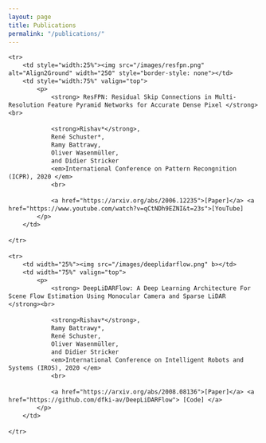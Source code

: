 ```yaml
---
layout: page
title: Publications
permalink: "/publications/"
---
```

<table width="100%" align="center" border="0" cellspacing="0" cellpadding="20">
<tbody>
	
	<tr>
		<td style="width:25%"><img src="/images/resfpn.png" alt="Align2Ground" width="250" style="border-style: none"></td>
		<td style="width:75%" valign="top">
			<p>
				<strong> ResFPN: Residual Skip Connections in Multi-Resolution Feature Pyramid Networks for Accurate Dense Pixel </strong> <br>
				
				<strong>Rishav*</strong>,
				René Schuster*,
				Ramy Battrawy,
				Oliver Wasenmüller,
				and Didier Stricker
				<em>International Conference on Pattern Recongnition (ICPR), 2020 </em>
				<br>

				<a href="https://arxiv.org/abs/2006.12235">[Paper]</a> <a href="https://www.youtube.com/watch?v=qCtNDh9EZNI&t=23s">[YouTube]
			</p>
		</td>

	</tr>

    <tr>
		<td width="25%"><img src="/images/deeplidarflow.png" b></td>
		<td width="75%" valign="top">
			<p>
				<strong> DeepLiDARFlow: A Deep Learning Architecture For Scene Flow Estimation Using Monocular Camera and Sparse LiDAR  </strong><br>
				
				<strong>Rishav*</strong>,
				Ramy Battrawy*,
				René Schuster,
				Oliver Wasenmüller,
				and Didier Stricker
				<em>International Conference on Intelligent Robots and Systems (IROS), 2020 </em>
				<br>

				<a href="https://arxiv.org/abs/2008.08136">[Paper]</a> <a href="https://github.com/dfki-av/DeepLiDARFlow"> [Code] </a>
			</p>
		</td>

	</tr>
</tbody>
</table>

 
